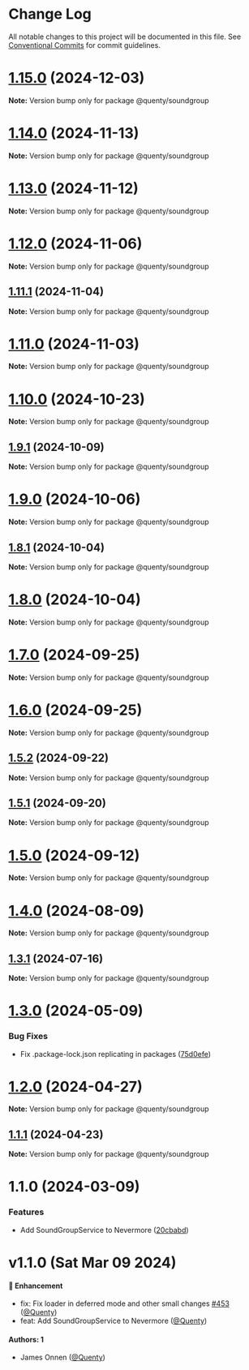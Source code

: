# Change Log

All notable changes to this project will be documented in this file.
See [Conventional Commits](https://conventionalcommits.org) for commit guidelines.

# [1.15.0](https://github.com/Quenty/NevermoreEngine/compare/@quenty/soundgroup@1.14.0...@quenty/soundgroup@1.15.0) (2024-12-03)

**Note:** Version bump only for package @quenty/soundgroup





# [1.14.0](https://github.com/Quenty/NevermoreEngine/compare/@quenty/soundgroup@1.13.0...@quenty/soundgroup@1.14.0) (2024-11-13)

**Note:** Version bump only for package @quenty/soundgroup





# [1.13.0](https://github.com/Quenty/NevermoreEngine/compare/@quenty/soundgroup@1.12.0...@quenty/soundgroup@1.13.0) (2024-11-12)

**Note:** Version bump only for package @quenty/soundgroup





# [1.12.0](https://github.com/Quenty/NevermoreEngine/compare/@quenty/soundgroup@1.11.1...@quenty/soundgroup@1.12.0) (2024-11-06)

**Note:** Version bump only for package @quenty/soundgroup





## [1.11.1](https://github.com/Quenty/NevermoreEngine/compare/@quenty/soundgroup@1.11.0...@quenty/soundgroup@1.11.1) (2024-11-04)

**Note:** Version bump only for package @quenty/soundgroup





# [1.11.0](https://github.com/Quenty/NevermoreEngine/compare/@quenty/soundgroup@1.10.0...@quenty/soundgroup@1.11.0) (2024-11-03)

**Note:** Version bump only for package @quenty/soundgroup





# [1.10.0](https://github.com/Quenty/NevermoreEngine/compare/@quenty/soundgroup@1.9.1...@quenty/soundgroup@1.10.0) (2024-10-23)

**Note:** Version bump only for package @quenty/soundgroup





## [1.9.1](https://github.com/Quenty/NevermoreEngine/compare/@quenty/soundgroup@1.9.0...@quenty/soundgroup@1.9.1) (2024-10-09)

**Note:** Version bump only for package @quenty/soundgroup





# [1.9.0](https://github.com/Quenty/NevermoreEngine/compare/@quenty/soundgroup@1.8.1...@quenty/soundgroup@1.9.0) (2024-10-06)

**Note:** Version bump only for package @quenty/soundgroup





## [1.8.1](https://github.com/Quenty/NevermoreEngine/compare/@quenty/soundgroup@1.8.0...@quenty/soundgroup@1.8.1) (2024-10-04)

**Note:** Version bump only for package @quenty/soundgroup





# [1.8.0](https://github.com/Quenty/NevermoreEngine/compare/@quenty/soundgroup@1.7.0...@quenty/soundgroup@1.8.0) (2024-10-04)

**Note:** Version bump only for package @quenty/soundgroup





# [1.7.0](https://github.com/Quenty/NevermoreEngine/compare/@quenty/soundgroup@1.6.0...@quenty/soundgroup@1.7.0) (2024-09-25)

**Note:** Version bump only for package @quenty/soundgroup





# [1.6.0](https://github.com/Quenty/NevermoreEngine/compare/@quenty/soundgroup@1.5.2...@quenty/soundgroup@1.6.0) (2024-09-25)

**Note:** Version bump only for package @quenty/soundgroup





## [1.5.2](https://github.com/Quenty/NevermoreEngine/compare/@quenty/soundgroup@1.5.1...@quenty/soundgroup@1.5.2) (2024-09-22)

**Note:** Version bump only for package @quenty/soundgroup





## [1.5.1](https://github.com/Quenty/NevermoreEngine/compare/@quenty/soundgroup@1.5.0...@quenty/soundgroup@1.5.1) (2024-09-20)

**Note:** Version bump only for package @quenty/soundgroup





# [1.5.0](https://github.com/Quenty/NevermoreEngine/compare/@quenty/soundgroup@1.4.0...@quenty/soundgroup@1.5.0) (2024-09-12)

**Note:** Version bump only for package @quenty/soundgroup





# [1.4.0](https://github.com/Quenty/NevermoreEngine/compare/@quenty/soundgroup@1.3.1...@quenty/soundgroup@1.4.0) (2024-08-09)

**Note:** Version bump only for package @quenty/soundgroup





## [1.3.1](https://github.com/Quenty/NevermoreEngine/compare/@quenty/soundgroup@1.3.0...@quenty/soundgroup@1.3.1) (2024-07-16)

**Note:** Version bump only for package @quenty/soundgroup





# [1.3.0](https://github.com/Quenty/NevermoreEngine/compare/@quenty/soundgroup@1.2.0...@quenty/soundgroup@1.3.0) (2024-05-09)


### Bug Fixes

* Fix .package-lock.json replicating in packages ([75d0efe](https://github.com/Quenty/NevermoreEngine/commit/75d0efeef239f221d93352af71a5b3e930ec23c5))





# [1.2.0](https://github.com/Quenty/NevermoreEngine/compare/@quenty/soundgroup@1.1.1...@quenty/soundgroup@1.2.0) (2024-04-27)

**Note:** Version bump only for package @quenty/soundgroup





## [1.1.1](https://github.com/Quenty/NevermoreEngine/compare/@quenty/soundgroup@1.1.0...@quenty/soundgroup@1.1.1) (2024-04-23)

**Note:** Version bump only for package @quenty/soundgroup





# 1.1.0 (2024-03-09)


### Features

* Add SoundGroupService to Nevermore ([20cbabd](https://github.com/Quenty/NevermoreEngine/commit/20cbabd6156f781f1fdf6cac255c9a2d33275adc))





# v1.1.0 (Sat Mar 09 2024)

#### 🚀 Enhancement

- fix: Fix loader in deferred mode and other small changes [#453](https://github.com/Quenty/NevermoreEngine/pull/453) ([@Quenty](https://github.com/Quenty))
- feat: Add SoundGroupService to Nevermore ([@Quenty](https://github.com/Quenty))

#### Authors: 1

- James Onnen ([@Quenty](https://github.com/Quenty))
